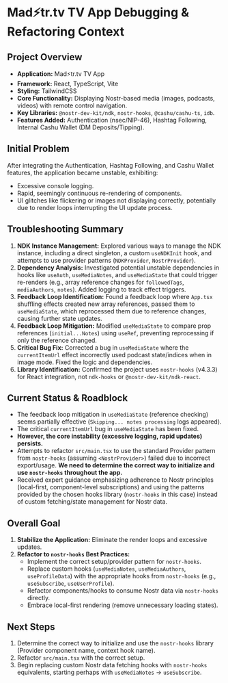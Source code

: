 # Mad⚡tr.tv TV App Debugging & Refactoring Context

## Project Overview

*   **Application:** Mad⚡tr.tv TV App
*   **Framework:** React, TypeScript, Vite
*   **Styling:** TailwindCSS
*   **Core Functionality:** Displaying Nostr-based media (images, podcasts, videos) with remote control navigation.
*   **Key Libraries:** `@nostr-dev-kit/ndk`, `nostr-hooks`, `@cashu/cashu-ts`, `idb`.
*   **Features Added:** Authentication (nsec/NIP-46), Hashtag Following, Internal Cashu Wallet (DM Deposits/Tipping).

## Initial Problem

After integrating the Authentication, Hashtag Following, and Cashu Wallet features, the application became unstable, exhibiting:

*   Excessive console logging.
*   Rapid, seemingly continuous re-rendering of components.
*   UI glitches like flickering or images not displaying correctly, potentially due to render loops interrupting the UI update process.

## Troubleshooting Summary

1.  **NDK Instance Management:** Explored various ways to manage the NDK instance, including a direct singleton, a custom `useNDKInit` hook, and attempts to use provider patterns (`NDKProvider`, `NostrProvider`).
2.  **Dependency Analysis:** Investigated potential unstable dependencies in hooks like `useAuth`, `useMediaNotes`, and `useMediaState` that could trigger re-renders (e.g., array reference changes for `followedTags`, `mediaAuthors`, `notes`). Added logging to track effect triggers.
3.  **Feedback Loop Identification:** Found a feedback loop where `App.tsx` shuffling effects created new array references, passed them to `useMediaState`, which reprocessed them due to reference changes, causing further state updates.
4.  **Feedback Loop Mitigation:** Modified `useMediaState` to compare prop references (`initial...Notes`) using `useRef`, preventing reprocessing if only the reference changed.
5.  **Critical Bug Fix:** Corrected a bug in `useMediaState` where the `currentItemUrl` effect incorrectly used podcast state/indices when in image mode. Fixed the logic and dependencies.
6.  **Library Identification:** Confirmed the project uses `nostr-hooks` (v4.3.3) for React integration, not `ndk-hooks` or `@nostr-dev-kit/ndk-react`.

## Current Status & Roadblock

*   The feedback loop mitigation in `useMediaState` (reference checking) seems partially effective (`Skipping... notes processing` logs appeared).
*   The critical `currentItemUrl` bug in `useMediaState` has been fixed.
*   **However, the core instability (excessive logging, rapid updates) persists.**
*   Attempts to refactor `src/main.tsx` to use the standard Provider pattern from `nostr-hooks` (assuming `<NostrProvider>`) failed due to incorrect export/usage. **We need to determine the correct way to initialize and use `nostr-hooks` throughout the app.**
*   Received expert guidance emphasizing adherence to Nostr principles (local-first, component-level subscriptions) and using the patterns provided by the chosen hooks library (`nostr-hooks` in this case) instead of custom fetching/state management for Nostr data.

## Overall Goal

1.  **Stabilize the Application:** Eliminate the render loops and excessive updates.
2.  **Refactor to `nostr-hooks` Best Practices:**
    *   Implement the correct setup/provider pattern for `nostr-hooks`.
    *   Replace custom hooks (`useMediaNotes`, `useMediaAuthors`, `useProfileData`) with the appropriate hooks from `nostr-hooks` (e.g., `useSubscribe`, `useUserProfile`).
    *   Refactor components/hooks to consume Nostr data via `nostr-hooks` directly.
    *   Embrace local-first rendering (remove unnecessary loading states).

## Next Steps

1.  Determine the correct way to initialize and use the `nostr-hooks` library (Provider component name, context hook name).
2.  Refactor `src/main.tsx` with the correct setup.
3.  Begin replacing custom Nostr data fetching hooks with `nostr-hooks` equivalents, starting perhaps with `useMediaNotes` -> `useSubscribe`. 